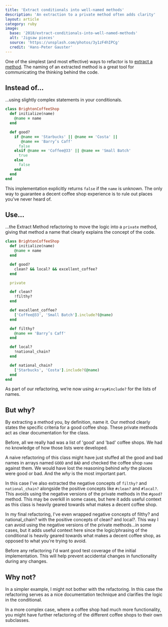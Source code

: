 ```yaml
---
title: 'Extract conditionals into well-named methods'
description: 'An extraction to a private method often adds clarity'
layout: article
category: ruby
image:
  base: '2018/extract-conditionals-into-well-named-methods'
  alt: 'Jigsaw pieces'
  source: 'https://unsplash.com/photos/3y1zF4hIPCg'
  credit: 'Hans-Peter Gauster'
---
```


One of the simplest (and most effective) ways to refactor is to [extract a method](https://refactoring.com/catalog/extractMethod.html). The naming of an extracted method is a great tool for communicating the thinking behind the code.

## Instead of…

...using slightly complex statements in your conditionals.

```ruby
class BrightonCoffeeShop
  def initialize(name)
    @name = name
  end

  def good?
    if @name == 'Starbucks' || @name == 'Costa' ||
       @name == 'Barry’s Caff'
      false
    elsif @name == 'Coffee@33' || @name == 'Small Batch'
      true
    else
      false
    end
  end
end
```

This implementation explicitly returns `false` if the `name` is unknown. The only way to guarantee a decent coffee shop experience is to rule out places you’ve never heard of.


## Use…

...the Extract Method refactoring to move the logic into a `private` method, giving that method a name that clearly explains the concept of the code.

```ruby
class BrightonCoffeeShop
  def initialize(name)
    @name = name
  end

  def good?
    clean? && local? && excellent_coffee?
  end

  private

  def clean?
    !filthy?
  end

  def excellent_coffee?
    ['Coffee@33', 'Small Batch'].include?(@name)
  end

  def filthy?
    @name == 'Barry’s Caff'
  end

  def local?
    !national_chain?
  end

  def national_chain?
    ['Starbucks', 'Costa'].include?(@name)
  end
end
```

As part of our refactoring, we’re now using `Array#include?` for the lists of names.


## But why?

By extracting a method you, by definition, name it. Our method clearly states the specific criteria for a good coffee shop. These private methods act as clear documentation for the class.

Before, all we really had was a list of 'good' and 'bad' coffee shops. We had no knowledge of how those lists were developed.

A naive refactoring of this class might have just stuffed all the good and bad names in arrays named `GOOD` and `BAD` and checked the coffee shop `name` against them. We would have lost the reasoning behind _why_ the places were good or bad. And the _why_ is the most important part.

In this case I've also extracted the negative concepts of `filthy?` and `national_chain?` alongside the positive concepts like `#clean?` and `#local?`. This avoids using the negative versions of the private methods in the `#good?` method. This may be overkill in some cases, but here it adds useful context as this class is heavily geared towards what makes a decent coffee shop.

In my final refactoring, I've even wrapped negative concepts of filthy? and national_chain? with the positive concepts of clean? and local?. This way I can avoid using the negative versions of the private methods...in some cases, but it adds useful context here since the logic/phrasing of the conditional is heavily geared towards what makes a decent coffee shop, as opposed to what you're trying to avoid.

Before any refactoring I'd want good test coverage of the initial implementation. This will help prevent accidental changes in functionality during any changes.


## Why not?

In a simpler example, I might not bother with the refactoring. In this case the refactoring serves as a nice documentation technique and clarifies the logic in the conditional.

In a more complex case, where a coffee shop had much more functionality, you might have further refactoring of the different coffee shops to their own subclasses.
